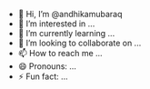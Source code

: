 - 👋 Hi, I’m @andhikamubaraq
- 👀 I’m interested in ...
- 🌱 I’m currently learning ...
- 💞️ I’m looking to collaborate on ...
- 📫 How to reach me ...
- 😄 Pronouns: ...
- ⚡ Fun fact: ...

<!---
andhikamubaraq/andhikamubaraq is a ✨ special ✨ repository because its `README.md` (this file) appears on your GitHub profile.
You can click the Preview link to take a look at your changes.
--->
